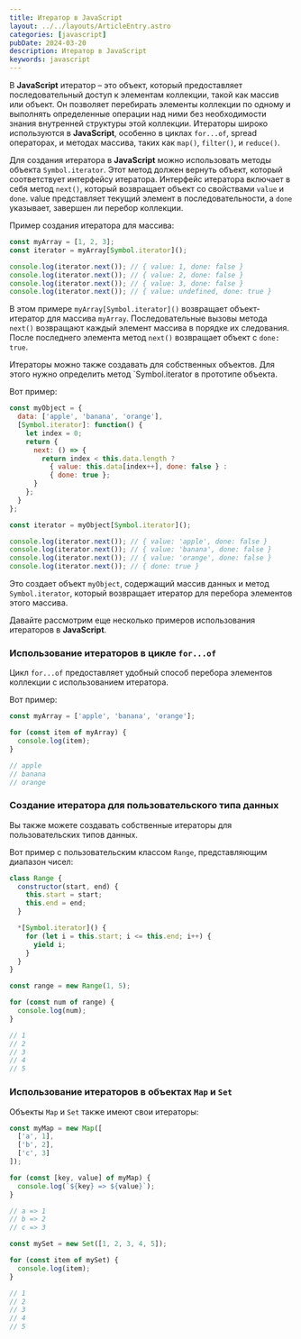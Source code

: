 ```yaml
---
title: Итератор в JavaScript
layout: ../../layouts/ArticleEntry.astro
categories: [javascript]
pubDate: 2024-03-20
description: Итератор в JavaScript
keywords: javascript
---
```


В **JavaScript** итератор – это объект, который предоставляет последовательный доступ к элементам коллекции, такой как массив или объект. Он позволяет перебирать элементы коллекции по одному и выполнять определенные операции над ними без необходимости знания внутренней структуры этой коллекции. Итераторы широко используются в **JavaScript**, особенно в циклах `for...of`, spread операторах, и методах массива, таких как `map()`, `filter()`, и `reduce()`.

Для создания итератора в **JavaScript** можно использовать методы объекта `Symbol.iterator`. Этот метод должен вернуть объект, который соответствует интерфейсу итератора. Интерфейс итератора включает в себя метод `next()`, который возвращает объект со свойствами `value` и `done`. value представляет текущий элемент в последовательности, а `done` указывает, завершен ли перебор коллекции.

Пример создания итератора для массива:

```javascript
const myArray = [1, 2, 3];
const iterator = myArray[Symbol.iterator]();

console.log(iterator.next()); // { value: 1, done: false }
console.log(iterator.next()); // { value: 2, done: false }
console.log(iterator.next()); // { value: 3, done: false }
console.log(iterator.next()); // { value: undefined, done: true }
```

В этом примере `myArray[Symbol.iterator]()` возвращает объект-итератор для массива `myArray`. Последовательные вызовы метода `next()` возвращают каждый элемент массива в порядке их следования. После последнего элемента метод `next()` возвращает объект с `done: true`.

Итераторы можно также создавать для собственных объектов. Для этого нужно определить метод `Symbol.iterator в прототипе объекта.

Вот пример:

```javascript
const myObject = {
  data: ['apple', 'banana', 'orange'],
  [Symbol.iterator]: function() {
    let index = 0;
    return {
      next: () => {
        return index < this.data.length ?
          { value: this.data[index++], done: false } :
          { done: true };
      }
    };
  }
};

const iterator = myObject[Symbol.iterator]();

console.log(iterator.next()); // { value: 'apple', done: false }
console.log(iterator.next()); // { value: 'banana', done: false }
console.log(iterator.next()); // { value: 'orange', done: false }
console.log(iterator.next()); // { done: true }
```

Это создает объект `myObject`, содержащий массив данных и метод `Symbol.iterator`, который возвращает итератор для перебора элементов этого массива.

Давайте рассмотрим еще несколько примеров использования итераторов в **JavaScript**.

### Использование итераторов в цикле `for...of`

Цикл `for...of` предоставляет удобный способ перебора элементов коллекции с использованием итератора. 

Вот пример:

```javascript
const myArray = ['apple', 'banana', 'orange'];

for (const item of myArray) {
  console.log(item);
}

// apple
// banana
// orange
```

### Создание итератора для пользовательского типа данных

Вы также можете создавать собственные итераторы для пользовательских типов данных. 

Вот пример с пользовательским классом `Range`, представляющим диапазон чисел:

```javascript
class Range {
  constructor(start, end) {
    this.start = start;
    this.end = end;
  }

  *[Symbol.iterator]() {
    for (let i = this.start; i <= this.end; i++) {
      yield i;
    }
  }
}

const range = new Range(1, 5);

for (const num of range) {
  console.log(num);
}

// 1
// 2
// 3
// 4
// 5
```

### Использование итераторов в объектах `Map` и `Set`

Объекты `Map` и `Set` также имеют свои итераторы:

```javascript
const myMap = new Map([
  ['a', 1],
  ['b', 2],
  ['c', 3]
]);

for (const [key, value] of myMap) {
  console.log(`${key} => ${value}`);
}

// a => 1
// b => 2
// c => 3

const mySet = new Set([1, 2, 3, 4, 5]);

for (const item of mySet) {
  console.log(item);
}

// 1
// 2
// 3
// 4
// 5
```